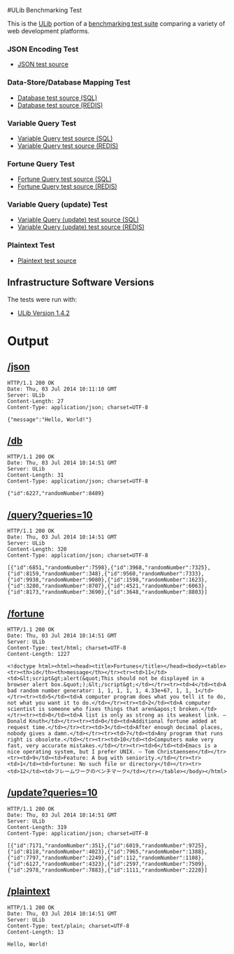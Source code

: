 #ULib Benchmarking Test

This is the [ULib](http://stefanocasazza.github.io/ULib/) portion of a [benchmarking test suite](https://github.com/TechEmpower/FrameworkBenchmarks) comparing a variety of web development platforms.

### JSON Encoding Test

* [JSON test source](src/json.usp)

### Data-Store/Database Mapping Test

* [Database test source (SQL)](src/db.usp)
* [Database test source (REDIS)](src/rdb.usp)

### Variable Query Test

* [Variable Query test source (SQL)](src/query.usp)
* [Variable Query test source (REDIS)](src/rquery.usp)

### Fortune Query Test

* [Fortune Query test source (SQL)](src/fortune.usp)
* [Fortune Query test source (REDIS)](src/rfortune.usp)

### Variable Query (update) Test

* [Variable Query (update) test source (SQL)](src/update.usp)
* [Variable Query (update) test source (REDIS)](src/rupdate.usp)

### Plaintext Test

* [Plaintext test source](src/plaintext.usp)

## Infrastructure Software Versions
The tests were run with:

* [ULib Version 1.4.2](https://github.com/stefanocasazza/ULib/archive/v1.4.2.tar.gz)

Output
======

[/json](http://www.techempower.com/benchmarks/#section=json)
-----
```
HTTP/1.1 200 OK
Date: Thu, 03 Jul 2014 10:11:10 GMT
Server: ULib 
Content-Length: 27
Content-Type: application/json; charset=UTF-8

{"message":"Hello, World!"}
```

[/db](http://www.techempower.com/benchmarks/#section=db)
---
```
HTTP/1.1 200 OK
Date: Thu, 03 Jul 2014 10:14:51 GMT
Server: ULib 
Content-Length: 31
Content-Type: application/json; charset=UTF-8

{"id":6227,"randomNumber":8489}
```

[/query?queries=10](http://www.techempower.com/benchmarks/#section=query)
-------------------
```
HTTP/1.1 200 OK
Date: Thu, 03 Jul 2014 10:14:51 GMT
Server: ULib 
Content-Length: 320
Content-Type: application/json; charset=UTF-8

[{"id":6851,"randomNumber":7598},{"id":3968,"randomNumber":7325},{"id":8159,"randomNumber":348},{"id":9560,"randomNumber":7333},{"id":9938,"randomNumber":9080},{"id":1598,"randomNumber":1623},{"id":3280,"randomNumber":8707},{"id":4521,"randomNumber":6063},{"id":8173,"randomNumber":3690},{"id":3648,"randomNumber":8803}]
```

[/fortune](http://www.techempower.com/benchmarks/#section=fortune)
---------
```
HTTP/1.1 200 OK
Date: Thu, 03 Jul 2014 10:14:51 GMT
Server: ULib 
Content-Type: text/html; charset=UTF-8
Content-Length: 1227

<!doctype html><html><head><title>Fortunes</title></head><body><table><tr><th>id</th><th>message</th></tr><tr><td>11</td><td>&lt;script&gt;alert(&quot;This should not be displayed in a browser alert box.&quot;);&lt;/script&gt;</td></tr><tr><td>4</td><td>A bad random number generator: 1, 1, 1, 1, 1, 4.33e+67, 1, 1, 1</td></tr><tr><td>5</td><td>A computer program does what you tell it to do, not what you want it to do.</td></tr><tr><td>2</td><td>A computer scientist is someone who fixes things that aren&apos;t broken.</td></tr><tr><td>8</td><td>A list is only as strong as its weakest link. — Donald Knuth</td></tr><tr><td>0</td><td>Additional fortune added at request time.</td></tr><tr><td>3</td><td>After enough decimal places, nobody gives a damn.</td></tr><tr><td>7</td><td>Any program that runs right is obsolete.</td></tr><tr><td>10</td><td>Computers make very fast, very accurate mistakes.</td></tr><tr><td>6</td><td>Emacs is a nice operating system, but I prefer UNIX. — Tom Christaensen</td></tr><tr><td>9</td><td>Feature: A bug with seniority.</td></tr><tr><td>1</td><td>fortune: No such file or directory</td></tr><tr><td>12</td><td>フレームワークのベンチマーク</td></tr></table></body></html>
```

[/update?queries=10](http://www.techempower.com/benchmarks/#section=update)
-------------------
```
HTTP/1.1 200 OK
Date: Thu, 03 Jul 2014 10:14:51 GMT
Server: ULib 
Content-Length: 319
Content-Type: application/json; charset=UTF-8

[{"id":7171,"randomNumber":351},{"id":6019,"randomNumber":9725},{"id":8118,"randomNumber":4023},{"id":7965,"randomNumber":1388},{"id":7797,"randomNumber":2249},{"id":112,"randomNumber":1108},{"id":6127,"randomNumber":4323},{"id":2597,"randomNumber":7509},{"id":2978,"randomNumber":7883},{"id":1111,"randomNumber":2228}]
```

[/plaintext](http://www.techempower.com/benchmarks/#section=plaintext)
----------
```
HTTP/1.1 200 OK
Date: Thu, 03 Jul 2014 10:14:51 GMT
Server: ULib 
Content-Type: text/plain; charset=UTF-8
Content-Length: 13

Hello, World!
```

